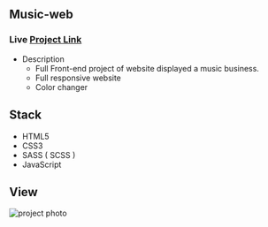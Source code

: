## Music-web
### Live [Project Link](https://music-web-c59b4.web.app)

- Description
  - Full Front-end project of website displayed a music business.
  - Full responsive website
  - Color changer 

## Stack

 - HTML5
 - CSS3 
 - SASS ( SCSS )
 - JavaScript

## View
![project photo](/music_web1.png)
